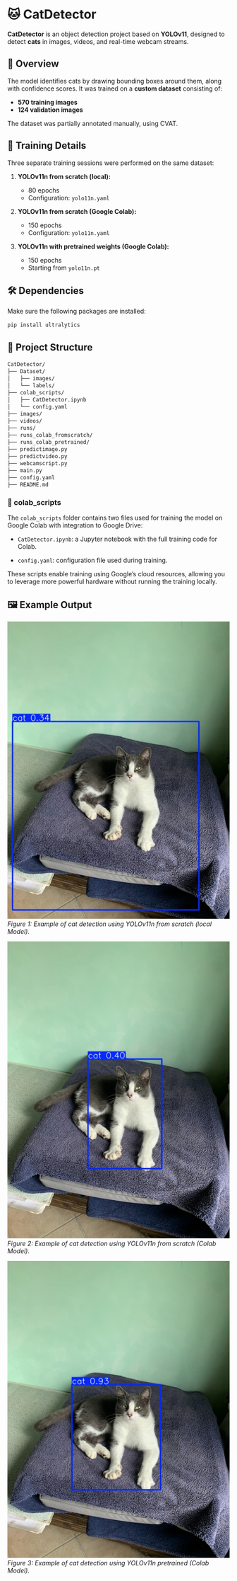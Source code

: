 # 🐱 CatDetector

**CatDetector** is an object detection project based on **YOLOv11**, designed to detect **cats** in images, videos, and real-time webcam streams.

## 📌 Overview

The model identifies cats by drawing bounding boxes around them, along with confidence scores. It was trained on a **custom dataset** consisting of:

- **570 training images**
- **124 validation images**

The dataset was partially annotated manually, using CVAT.

## 🧠 Training Details

Three separate training sessions were performed on the same dataset:

1. **YOLOv11n from scratch (local):**
   - 80 epochs  
   - Configuration: `yolo11n.yaml`

2. **YOLOv11n from scratch (Google Colab):**
   - 150 epochs  
   - Configuration: `yolo11n.yaml`

3. **YOLOv11n with pretrained weights (Google Colab):**
   - 150 epochs  
   - Starting from `yolo11n.pt`

## 🛠️ Dependencies

Make sure the following packages are installed:

```bash
pip install ultralytics
```

## 📂 Project Structure

```
CatDetector/
├── Dataset/
│   ├── images/
│   └── labels/
├── colab_scripts/
│   ├── CatDetector.ipynb
│   └── config.yaml
├── images/
├── videos/
├── runs/
├── runs_colab_fromscratch/
├── runs_colab_pretrained/
├── predictimage.py
├── predictvideo.py
├── webcamscript.py
├── main.py
├── config.yaml
├── README.md

```
### 📂 colab_scripts

The `colab_scripts` folder contains two files used for training the model on Google Colab with integration to Google Drive:

- `CatDetector.ipynb`: a Jupyter notebook with the full training code for Colab.

- `config.yaml`: configuration file used during training.

These scripts enable training using Google’s cloud resources, allowing you to leverage more powerful hardware without running the training locally.


## 🖼️ Example Output

![Cat detected example](images/my_cat_image_LocalModelFromScratch.jpg)
*Figure 1: Example of cat detection using YOLOv11n from scratch (local Model).*
<br>

![Cat detected example](images/my_cat_image_ColabModelFromScratch.jpg)
*Figure 2: Example of cat detection using YOLOv11n from scratch (Colab Model).*
<br>

![Cat detected example](images/my_cat_image_ColabModelPretrained.jpg)
*Figure 3: Example of cat detection using YOLOv11n pretrained (Colab Model).*